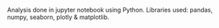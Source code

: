 Analysis done in jupyter notebook using Python. Libraries used: pandas, numpy, seaborn, plotly & matplotlib.
